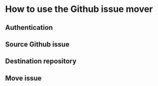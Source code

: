 # How to use the Github issue mover

## Authentication

## Source Github issue


## Destination repository

## Move issue